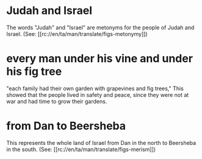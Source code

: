 # Judah and Israel

The words "Judah" and "Israel" are metonyms for the people of Judah and Israel. (See: [[rc://en/ta/man/translate/figs-metonymy]])

# every man under his vine and under his fig tree

"each family had their own garden with grapevines and fig trees," This showed that the people lived in safety and peace, since they were not at war and had time to grow their gardens.

# from Dan to Beersheba

This represents the whole land of Israel from Dan in the north to Beersheba in the south. (See: [[rc://en/ta/man/translate/figs-merism]])

